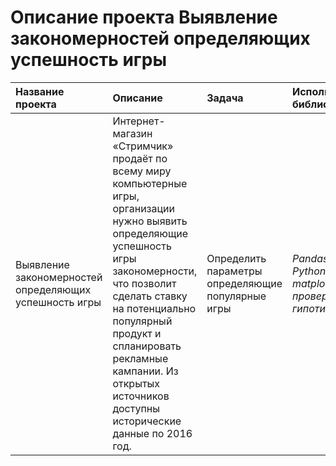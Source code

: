 # Описание проекта Выявление закономерностей определяющих успешность игры

| Название проекта | Описание | Задача |Используемые библиотеки | 
| :---------------------- | :---------------------- | :---------------------- | :---------------------- |
| Выявление закономерностей определяющих успешность игры | Интернет-магазин «Стримчик» продаёт по всему миру компьютерные игры, организации нужно выявить определяющие успешность игры закономерности, что позволит сделать ставку на потенциально популярный продукт и спланировать рекламные кампании. Из открытых источников доступны исторические данные по 2016 год. | Определить параметры определяющие популярные игры | *Pandas*, *Python*, *matplotlib*, *проверка гипотиз* |
